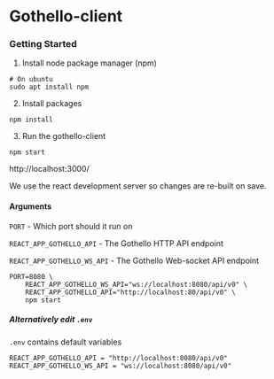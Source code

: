 # Gothello-client

### Getting Started

1. Install node package manager (npm)

```
# On ubuntu
sudo apt install npm 
```

2. Install packages

```
npm install
```

3. Run the gothello-client

```
npm start
```

http://localhost:3000/

We use the react development server so changes are re-built on save.

#### Arguments

`PORT` - Which port should it run on

`REACT_APP_GOTHELLO_API` - The Gothello HTTP API endpoint

`REACT_APP_GOTHELLO_WS_API` - The Gothello Web-socket API endpoint

```
PORT=8080 \
	REACT_APP_GOTHELLO_WS_API="ws://localhost:8080/api/v0" \
	REACT_APP_GOTHELLO_API="http://localhost:80/api/v0" \
	npm start
```

##### Alternatively edit `.env`

`.env` contains default variables

```
REACT_APP_GOTHELLO_API = "http://localhost:8080/api/v0"
REACT_APP_GOTHELLO_WS_API = "ws://localhost:8080/api/v0"
```
